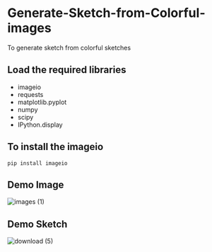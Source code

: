 # Generate-Sketch-from-Colorful-images
To generate sketch from colorful sketches

## Load the required libraries
- imageio
- requests
- matplotlib.pyplot
- numpy
- scipy
-  IPython.display

## To install the imageio

```
pip install imageio
```

## Demo Image
![images (1)](https://user-images.githubusercontent.com/30586187/89705921-dde37700-d97e-11ea-97a0-dd0b0c4bb965.jpg)

## Demo Sketch
![download (5)](https://user-images.githubusercontent.com/30586187/89705922-dfad3a80-d97e-11ea-9aa5-4f7245be14f7.png)
